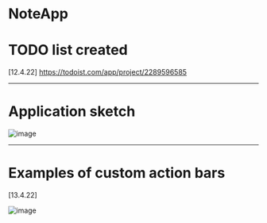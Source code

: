 # NoteApp

# TODO list created 
[12.4.22]
https://todoist.com/app/project/2289596585
___

# Application sketch
![image](https://user-images.githubusercontent.com/95710591/163045464-00bec016-d97c-47a8-bc47-fbeacf225286.png)
___

# Examples of custom action bars
[13.4.22]

![image](https://user-images.githubusercontent.com/95710591/163271116-4fc6eec1-893c-4bf9-8cac-24caf8622aff.png)
